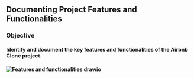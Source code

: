 ## Documenting Project Features and Functionalities

### Objective

#### Identify and document the key features and functionalities of the Airbnb Clone project.
#### ![Features and functionalities drawio](https://github.com/user-attachments/assets/b6aa8816-bf18-41bf-b00a-b9ef1e068693)



